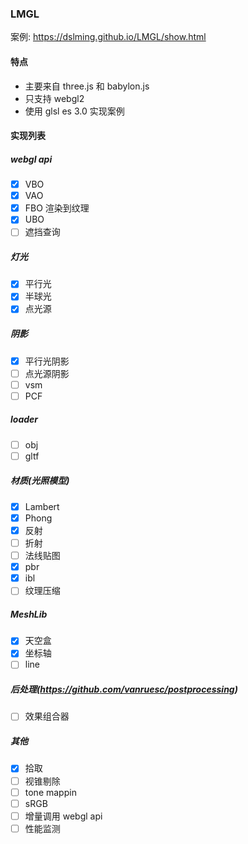 ### LMGL

案例: https://dslming.github.io/LMGL/show.html

#### 特点

- 主要来自 three.js 和 babylon.js
- 只支持 webgl2
- 使用 glsl es 3.0 实现案例

#### 实现列表

##### webgl api

- [x] VBO
- [x] VAO
- [x] FBO 渲染到纹理
- [x] UBO
- [ ] 遮挡查询

##### 灯光

- [x] 平行光
- [x] 半球光
- [x] 点光源

##### 阴影

- [x] 平行光阴影
- [ ] 点光源阴影
- [ ] vsm
- [ ] PCF

##### loader

- [ ] obj
- [ ] gltf

##### 材质(光照模型)

- [x] Lambert
- [x] Phong
- [x] 反射
- [ ] 折射
- [ ] 法线贴图
- [x] pbr
- [x] ibl
- [ ] 纹理压缩

##### MeshLib

- [x] 天空盒
- [x] 坐标轴
- [ ] line

##### 后处理(https://github.com/vanruesc/postprocessing)

- [ ] 效果组合器

##### 其他

- [x] 拾取
- [ ] 视锥剔除
- [ ] tone mappin
- [ ] sRGB
- [ ] 增量调用 webgl api
- [ ] 性能监测
